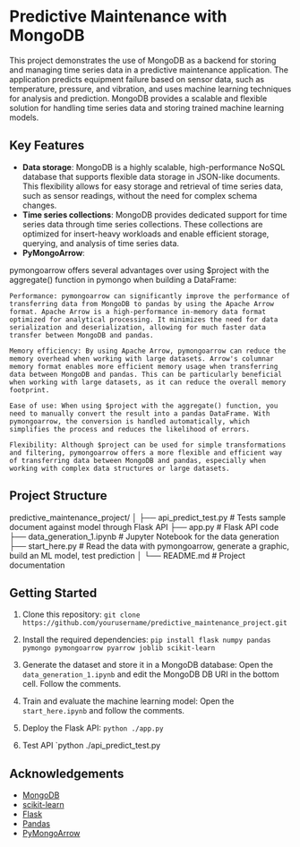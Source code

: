 # Predictive Maintenance with MongoDB

This project demonstrates the use of MongoDB as a backend for storing and managing time series data in a predictive maintenance application. The application predicts equipment failure based on sensor data, such as temperature, pressure, and vibration, and uses machine learning techniques for analysis and prediction. MongoDB provides a scalable and flexible solution for handling time series data and storing trained machine learning models.

## Key Features

- **Data storage**: MongoDB is a highly scalable, high-performance NoSQL database that supports flexible data storage in JSON-like documents. This flexibility allows for easy storage and retrieval of time series data, such as sensor readings, without the need for complex schema changes.
- **Time series collections**: MongoDB provides dedicated support for time series data through time series collections. These collections are optimized for insert-heavy workloads and enable efficient storage, querying, and analysis of time series data.
- **PyMongoArrow**:

pymongoarrow offers several advantages over using $project with the aggregate() function in pymongo when building a DataFrame:

    Performance: pymongoarrow can significantly improve the performance of transferring data from MongoDB to pandas by using the Apache Arrow format. Apache Arrow is a high-performance in-memory data format optimized for analytical processing. It minimizes the need for data serialization and deserialization, allowing for much faster data transfer between MongoDB and pandas.

    Memory efficiency: By using Apache Arrow, pymongoarrow can reduce the memory overhead when working with large datasets. Arrow's columnar memory format enables more efficient memory usage when transferring data between MongoDB and pandas. This can be particularly beneficial when working with large datasets, as it can reduce the overall memory footprint.

    Ease of use: When using $project with the aggregate() function, you need to manually convert the result into a pandas DataFrame. With pymongoarrow, the conversion is handled automatically, which simplifies the process and reduces the likelihood of errors.

    Flexibility: Although $project can be used for simple transformations and filtering, pymongoarrow offers a more flexible and efficient way of transferring data between MongoDB and pandas, especially when working with complex data structures or large datasets.

## Project Structure

predictive_maintenance_project/
│
├── api_predict_test.py # Tests sample document against model through Flask API
├── app.py # Flask API code
├── data_generation_1.ipynb # Jupyter Notebook for the data generation
├── start_here.py # Read the data with pymongoarrow, generate a graphic, build an ML model, test prediction
│
└── README.md # Project documentation


## Getting Started

1. Clone this repository:
`git clone https://github.com/yourusername/predictive_maintenance_project.git`

2. Install the required dependencies:
`pip install flask numpy pandas pymongo pymongoarrow pyarrow joblib scikit-learn`

3. Generate the dataset and store it in a MongoDB database:
Open the `data_generation_1.ipynb` and edit the MongoDB DB URI in the bottom cell. Follow the comments.

4. Train and evaluate the machine learning model:
Open the `start_here.ipynb` and follow the comments.

5. Deploy the Flask API:
`python ./app.py`

6. Test API
`python ./api_predict_test.py


## Acknowledgements

- [MongoDB](https://www.mongodb.com/)
- [scikit-learn](https://scikit-learn.org/)
- [Flask](https://flask.palletsprojects.com/)
- [Pandas](https://pandas.pydata.org/)
- [PyMongoArrow](https://pypi.org/project/pymongoarrow/)
